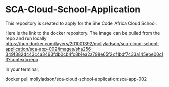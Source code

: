 # SCA-Cloud-School-Application
This repository is created to apply for the She Code Africa Cloud School.

Here is the link to the docker repository. The image can be pulled from the repo and run locally 
https://hub.docker.com/layers/201001392/mollyladson/sca-cloud-school-application/sca-app-002/images/sha256-349f382d443c4a3493fdb0cb4fc8b1ea2a798e65f2cf1bdf7433a145ebe00c13?context=repo


In your terminal,

docker pull mollyladson/sca-cloud-school-application:sca-app-002
